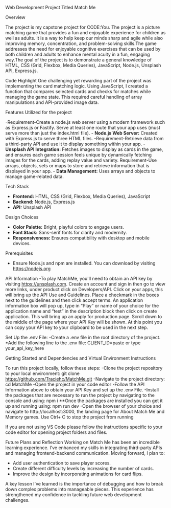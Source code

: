 Web Development Project Titled Match Me

 Overview

The project is my capstone project for CODE:You. The project is a picture matching game that provides a fun and enjoyable experience for children as well as adults. It is a way to help keep our minds sharp and agile while also improving memory, concentration, and problem-solving skills.The game addresses the need for enjoyable cognitive exercises that can be used by both children and adults to enhance mental acuity in a fun, engaging way.The goal of the project is to demonstrate a general knowledge of HTML, CSS (Grid, Flexbox, Media Queries), JavaScript, Node.js, Unsplash API, Express.js.

Code Highlight
One challenging yet rewarding part of the project was implementing the card matching logic. Using JavaScript, I created a function that compares selected cards and checks for matches while managing the game state. This required careful handling of array manipulations and API-provided image data.

Features Utilized for the project

-Requirement-Create a node.js web server using a modern framework such as Express.js or Fastify.  Serve at least one route that your app uses (must serve more than just the index.html file).
	 - **Node.js Web Server:** Created with Express.js to serve three HTML files.
 -Requirement-Retrieve data from a third-party API and use it to display something within your app.
	 - **Unsplash API Integration:** Fetches images to display as cards in the game, and ensures each game session feels unique by dynamically fetching images for the cards, adding replay value and variety.
Requirement-Use arrays, objects, sets or maps to store and retrieve information that is displayed in your app.
 	 - **Data Management:** Uses arrays and objects to manage game-related data.

 Tech Stack
- **Frontend:** HTML, CSS (Grid, Flexbox, Media Queries), JavaScript
- **Backend:** Node.js, Express.js
- **API:** Unsplash API

Design Choices
- **Color Palette:** Bright, playful colors to engage users.
- **Font Stack:** Sans-serif fonts for clarity and modernity.
- **Responsiveness:** Ensures compatibility with desktop and mobile devices.

Prerequisites
- Ensure Node.js and npm are installed. You can download by visiting https://nodejs.org

API Information
-To play MatchMe, you'll need to obtain an API key by visiting https://unsplash.com. Create an account and sign in then go to view more links, under product click on Developers/API.  Click on your apps, this will bring up the API Use and Guidelines.  Place a checkmark in the boxes next to the guidelines and then click accept terms.  An application information box will pop up, type in “Play” or name of your choice for the application name and “test” in the description block then click on create application.  This will bring up an apply for production page.  Scroll down to the middle of the page where your API Key will be shown.  At this point you can copy your API key to your clipboard to be used in the next step.

Set Up the .env File:
-Create a .env file in the root directory of the project.
*Add the following line to the .env file:
CLIENT_ID=paste or type your_api_key_here

Getting Started and Dependencies and Virtual Environment Instructions

To run this project locally, follow these steps:
-Clone the project repository to your local environment:
  	 git clone https://github.com/Traciehc/MatchMe.git 
-Navigate to the project directory:  cd MatchMe
-Open the project in your code editor
-Follow the API Information above to obtain your API Key and set up the .env File.
-Install the packages that are necessary to run the project by navigating to the console and using:
 npm i
**Once the packages are installed you can get it up and running using:
npm run dev
-Open the browser of your choice and navigate to http://localhost:3000, the landing page for About Match Me and Memory games.
 Use Ctrl+ C to stop the project from running

If you are not using VS Code please follow the instructions specific to your code editor for opening project folders and files.

Future Plans and Reflection
Working on Match Me has been an incredible learning experience. I’ve enhanced my skills in integrating third-party APIs and managing frontend-backend communication. Moving forward, I plan to:
- Add user authentication to save player scores.
- Create different difficulty levels by increasing the number of cards.
- Improve the design by incorporating animations for card flips.

A key lesson I’ve learned is the importance of debugging and how to break down complex problems into manageable pieces. This experience has strengthened my confidence in tackling future web development challenges.





